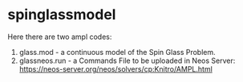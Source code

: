 # spinglassmodel

Here there are two ampl codes:

1. glass.mod - a continuous model of the Spin Glass Problem.
2. glassneos.run - a Commands File to be uploaded in Neos Server: https://neos-server.org/neos/solvers/cp:Knitro/AMPL.html
